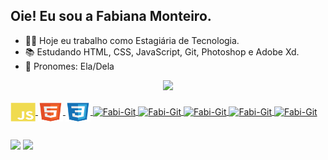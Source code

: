 ## Oie! Eu sou a Fabiana Monteiro.

- 👩‍💻 Hoje eu trabalho como Estagiária de Tecnologia.
- 📚 Estudando HTML, CSS, JavaScript, Git, Photoshop e Adobe Xd.
- 🌻 Pronomes: Ela/Dela

<div align = "center">
  <a href="https://github.com/fabiana-mms">
  <img height = "160em" src = "https://github-readme-stats.vercel.app/api/top-langs/?username=fabiana-mms&layout=compact&langs_count=7&theme=onedark" />
</div>

<div style="display: inline_block"><br>
  <img align="center" alt="Fabi-Js" height="30" width="40" src="https://raw.githubusercontent.com/devicons/devicon/master/icons/javascript/javascript-plain.svg">
  <img align="center" alt="Fabi-HTML" height="30" width="40" src="https://raw.githubusercontent.com/devicons/devicon/master/icons/html5/html5-original.svg">
  <img align="center" alt="Fabi-CSS" height="30" width="40" src="https://raw.githubusercontent.com/devicons/devicon/master/icons/css3/css3-original.svg">
  <img align="center"alt="Fabi-Git" height="30"width="40" src="https://cdn.jsdelivr.net/gh/devicons/devicon/icons/git/git-original.svg" />
  <img align="center"alt="Fabi-Git" height="30"width="40" src="https://cdn.jsdelivr.net/gh/devicons/devicon/icons/github/github-original.svg" />
  <img align="center"alt="Fabi-Git" height="30"width="40" src="https://cdn.jsdelivr.net/gh/devicons/devicon/icons/vscode/vscode-original.svg" />
  <img align="center"alt="Fabi-Git" height="30"width="40" src="https://cdn.jsdelivr.net/gh/devicons/devicon/icons/xd/xd-plain.svg" />
  <img align="center"alt="Fabi-Git" height="30"width="40" src="https://cdn.jsdelivr.net/gh/devicons/devicon/icons/photoshop/photoshop-plain.svg" />
</div>
  
##
  
<div>
  <a href="https://instagram.com/fabi_mms" target="_blank"><img src="https://img.shields.io/badge/-Instagram-%23E4405F?style=for-the-badge&logo=instagram&logoColor=white" target="_blank"></a>
   <a href="https://www.linkedin.com/in/fabianamms/" target="_blank"><img src="https://img.shields.io/badge/-LinkedIn-%230077B5?style=for-the-badge&logo=linkedin&logoColor=white" target="_blank"></a>
</div>
